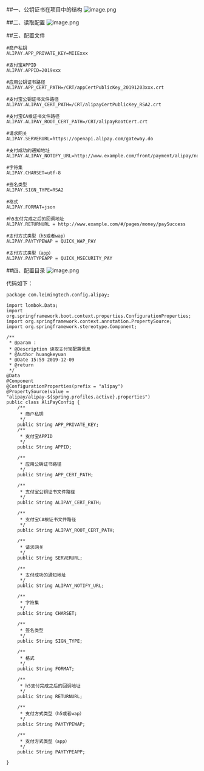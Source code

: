 ##一、公钥证书在项目中的结构
![image.png](https://upload-images.jianshu.io/upload_images/5328791-bcdf903cfb8dc2d7.png?imageMogr2/auto-orient/strip%7CimageView2/2/w/1240)

##二、读取配置
![image.png](https://upload-images.jianshu.io/upload_images/5328791-60c0611d8e446a89.png?imageMogr2/auto-orient/strip%7CimageView2/2/w/1240)

##三、配置文件
```
#商户私钥
ALIPAY.APP_PRIVATE_KEY=MIIExxx

#支付宝APPID
ALIPAY.APPID=2019xxx

#应用公钥证书路径
ALIPAY.APP_CERT_PATH=/CRT/appCertPublicKey_20191203xxx.crt

#支付宝公钥证书文件路径
ALIPAY.ALIPAY_CERT_PATH=/CRT/alipayCertPublicKey_RSA2.crt

#支付宝CA根证书文件路径
ALIPAY.ALIPAY_ROOT_CERT_PATH=/CRT/alipayRootCert.crt

#请求网关
ALIPAY.SERVERURL=https://openapi.alipay.com/gateway.do

#支付成功的通知地址
ALIPAY.ALIPAY_NOTIFY_URL=http://www.example.com/front/payment/alipay/notify

#字符集
ALIPAY.CHARSET=utf-8

#签名类型
ALIPAY.SIGN_TYPE=RSA2

#格式
ALIPAY.FORMAT=json

#h5支付完成之后的回调地址
ALIPAY.RETURNURL = http://www.example.com/#/pages/money/paySuccess

#支付方式类型（h5或者wap）
ALIPAY.PAYTYPEWAP = QUICK_WAP_PAY

#支付方式类型（app）
ALIPAY.PAYTYPEAPP = QUICK_MSECURITY_PAY
```

##四、配置目录
![image.png](https://upload-images.jianshu.io/upload_images/5328791-07b6ef062a0faca5.png?imageMogr2/auto-orient/strip%7CimageView2/2/w/1240)

代码如下：
```
package com.leimingtech.config.alipay;

import lombok.Data;
import org.springframework.boot.context.properties.ConfigurationProperties;
import org.springframework.context.annotation.PropertySource;
import org.springframework.stereotype.Component;

/**
 * @param :
 * @Description 读取支付宝配置信息
 * @Author huangkeyuan
 * @Date 15:59 2019-12-09
 * @return
 */
@Data
@Component
@ConfigurationProperties(prefix = "alipay")
@PropertySource(value = "alipay/alipay-${spring.profiles.active}.properties")
public class AliPayConfig {
    /**
     * 商户私钥
     */
    public String APP_PRIVATE_KEY;
    /**
     * 支付宝APPID
     */
    public String APPID;

    /**
     * 应用公钥证书路径
     */
    public String APP_CERT_PATH;

    /**
     * 支付宝公钥证书文件路径
     */
    public String ALIPAY_CERT_PATH;

    /**
     * 支付宝CA根证书文件路径
     */
    public String ALIPAY_ROOT_CERT_PATH;

    /**
     * 请求网关
     */
    public String SERVERURL;

    /**
     * 支付成功的通知地址
     */
    public String ALIPAY_NOTIFY_URL;

    /**
     * 字符集
     */
    public String CHARSET;

    /**
     * 签名类型
     */
    public String SIGN_TYPE;

    /**
     * 格式
     */
    public String FORMAT;

    /**
     * h5支付完成之后的回调地址
     */
    public String RETURNURL;

    /**
     * 支付方式类型（h5或者wap）
     */
    public String PAYTYPEWAP;

    /**
     * 支付方式类型（app）
     */
    public String PAYTYPEAPP;

}

```
